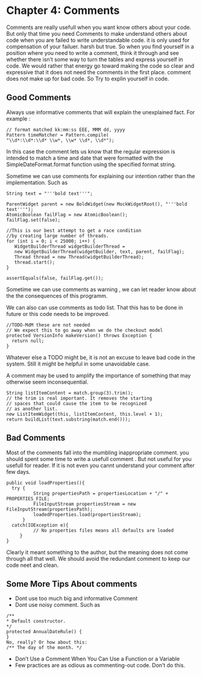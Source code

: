 # Chapter 4: Comments
Comments are really usefull when you want know others about your code. But only that time you need Comments to make understand others about code when you are failed to write understandable code. it is only used for compensation of your failuer. harsh but true.
 So when you find yourself in a position where you need to write a comment, think it
through and see whether there isn’t some way to turn the tables and express yourself in
code. We would rather that energy go toward making the code so clear and expressive that it
does not need the comments in the first place. comment does not make up for bad code. So Try to explin yourself in code.

## Good Comments
Always use informative comments that will explain the unexplained fact. For example :

```
// format matched kk:mm:ss EEE, MMM dd, yyyy
Pattern timeMatcher = Pattern.compile(
"\\d*:\\d*:\\d* \\w*, \\w* \\d*, \\d*");
```

In this case the comment lets us know that the regular expression is intended to match a
time and date that were formatted with the SimpleDateFormat.format function using the
specified format string.

Sometime we can use comments for explaining our intention rather than the implementation. Such as

```
String text = "'''bold text'''";

ParentWidget parent = new BoldWidget(new MockWidgetRoot(), "'''bold text'''");
AtomicBoolean failFlag = new AtomicBoolean();
failFlag.set(false);

//This is our best attempt to get a race condition
//by creating large number of threads.
for (int i = 0; i < 25000; i++) {
   WidgetBuilderThread widgetBuilderThread =
   new WidgetBuilderThread(widgetBuilder, text, parent, failFlag);
   Thread thread = new Thread(widgetBuilderThread);
   thread.start();
}

assertEquals(false, failFlag.get());
```

Sometime we can use comments as warning , we can let reader know about the the consequences of this programm. 

We can also can use comments as todo list. That this has to be done in future or this code needs to be improved. 

```
//TODO-MdM these are not needed
// We expect this to go away when we do the checkout model
protected VersionInfo makeVersion() throws Exception {
  return null;
}
```
Whatever else a TODO might be, it is not an excuse to leave bad code in
the system. Still it might be helpful in some unavoidable case.

A comment may be used to amplify the importance of something that may otherwise seem
inconsequential.
```
String listItemContent = match.group(3).trim();
// the trim is real important. It removes the starting
// spaces that could cause the item to be recognized
// as another list.
new ListItemWidget(this, listItemContent, this.level + 1);
return buildList(text.substring(match.end()));
```

## Bad Comments

Most of the comments fall into the mumbling inappropriate comment. you should spent some time to write a usefull comment . But not useful for you usefull for reader. If it is not even you cannt understand your comment after few days. 

```
public void loadProperties(){
  try {
          String propertiesPath = propertiesLocation + "/" + PROPERTIES_FILE;
          FileInputStream propertiesStream = new FileInputStream(propertiesPath);
          loadedProperties.load(propertiesStream);
      }
  catch(IOException e){
          // No properties files means all defaults are loaded
     }
}
```

Clearly it meant something to the
author, but the meaning does not come through all that well.
We should avoid the redundant comment to keep our code neet and clean. 
## Some More Tips About comments
* Dont use too much big and informative Comment
* Dont use noisy comment. Such as
```
/**
* Default constructor.
*/
protected AnnualDateRule() {
}
No, really? Or how about this:
/** The day of the month. */
```
* Don’t Use a Comment When You Can Use a Function or a Variable
* Few practices are as odious as commenting-out code. Don’t do this.







